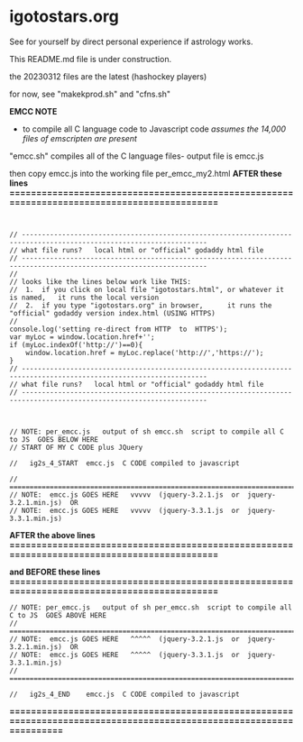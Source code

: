 # igotostars.org
See for yourself by direct personal experience if astrology works.

  This README.md file is under construction.

the 20230312 files are the latest (hashockey players)

for now,  see  "makekprod.sh"  and "cfns.sh"

**EMCC NOTE**

- to compile all C language code to Javascript code
    *assumes the 14,000 files of emscripten are present*

"emcc.sh" compiles all of the C language files-  output file is emcc.js

then copy emcc.js into the working file per_emcc_my2.html 
**AFTER these lines  ============================================================================================**
```<script type='text/javascript'>


// --------------------------------------------------------------------------------------------------------------------
// what file runs?   local html or "official" godaddy html file 
// --------------------------------------------------------------------------------------------------------------------
// 
// looks like the lines below work like THIS:
//  1.  if you click on local file "igotostars.html", or whatever it is named,   it runs the local version
//  2.  if you type "igotostars.org" in browser,      it runs the "official" godaddy version index.html (USING HTTPS) 
// 
console.log('setting re-direct from HTTP  to  HTTPS');
var myLoc = window.location.href+'';
if (myLoc.indexOf('http://')==0){
    window.location.href = myLoc.replace('http://','https://');
}
// --------------------------------------------------------------------------------------------------------------------
// what file runs?   local html or "official" godaddy html file 
// --------------------------------------------------------------------------------------------------------------------



// NOTE: per_emcc.js   output of sh emcc.sh  script to compile all C to JS  GOES BELOW HERE 
// START OF MY C CODE plus JQuery

//   ig2s_4_START  emcc.js  C CODE compiled to javascript

// =======================================================================================================
// NOTE:  emcc.js GOES HERE   vvvvv  (jquery-3.2.1.js  or  jquery-3.2.1.min.js)  OR
// NOTE:  emcc.js GOES HERE   vvvvv  (jquery-3.3.1.js  or  jquery-3.3.1.min.js)
```
**AFTER the above lines  ============================================================================================**


**and BEFORE these lines  ============================================================================================**
```// 
// NOTE: per_emcc.js   output of sh per_emcc.sh  script to compile all C to JS  GOES ABOVE HERE 
// =======================================================================================================
// NOTE:  emcc.js GOES HERE   ^^^^^  (jquery-3.2.1.js  or  jquery-3.2.1.min.js)  OR
// NOTE:  emcc.js GOES HERE   ^^^^^  (jquery-3.3.1.js  or  jquery-3.3.1.min.js)
// =======================================================================================================

//   ig2s_4_END    emcc.js  C CODE compiled to javascript
```
**====================================================================================================================**




